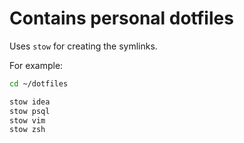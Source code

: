 # Contains personal dotfiles

Uses `stow` for creating the symlinks.

For example:

```bash
cd ~/dotfiles

stow idea
stow psql
stow vim
stow zsh
```

